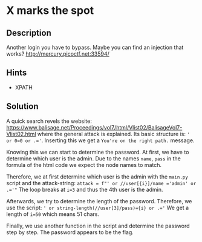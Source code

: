 # X marks the spot

## Description
Another login you have to bypass. Maybe you can find an injection that works? http://mercury.picoctf.net:33594/
## Hints
- XPATH

## Solution
A quick search revels the website:
https://www.balisage.net/Proceedings/vol7/html/Vlist02/BalisageVol7-Vlist02.html
where the general attack is explained. Its basic structure is:
`' or 0=0 or .='`.
Inserting this we get a `You're on the right path.` message.

Knowing this we can start to determine the password.
At first, we have to determine which user is the admin. 
Due to the names `name`, `pass` in the formula of the html code we expect the node names to match.


Therefore, we at first determine which user is the admin with the `main.py` script and the attack-string:
```attack = f"' or //user[{i}]/name ='admin' or .='"```
The loop breaks at `i=3` and thus the 4th user is the admin.

Afterwards, we try to determine the length of the password. Therefore, we use the script:
```' or string-length(//user[3]/pass)={i} or .='```
We get a length of `i=50` which means 51 chars.

Finally, we use another function in the script and determine the password step by step.
The password appears to be the flag.
